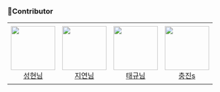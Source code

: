 ### 🤝Contributor

<table>
  <tr height="140px">
    <td align="center">
      <a href="https://github.com/kimsunghyun1995"><img height="100px" width="100px" src="https://avatars.githubusercontent.com/u/48992412?v=4"/></a>
      <br />
      <a href="https://github.com/kimsunghyun1995">성현님 </a>
    </td>
    <td align="center">
      <a href="https://github.com/Jiyeon526"><img height="100px" width="100px" src="https://avatars.githubusercontent.com/u/72753409?v=4"/></a>
      <br />
      <a href="https://github.com/Jiyeon526">지연님 </a>
    </td>
    <td align="center">
      <a href="https://github.com/suker80"><img height="100px" width="100px" src="https://avatars.githubusercontent.com/u/39821474?v=4"/></a>
      <br />
      <a href="https://github.com/suker80">태규님 </a>
    </td>
    <td align="center">
      <a href="https://github.com/libra10042"><img height="100px" width="100px" src="https://avatars.githubusercontent.com/u/46278436?v=4"/></a>
      <br />
      <a href="https://github.com/libra10042">충진s </a>
    </td>
  
  </tr>
</table>

<br>
